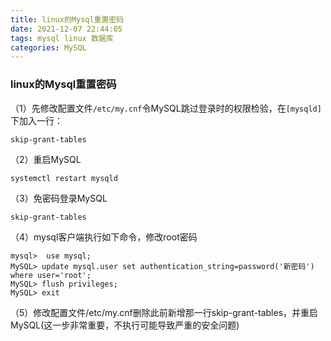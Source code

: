```yaml
---
title: linux的Mysql重置密码
date: 2021-12-07 22:44:05
tags: mysql linux 数据库
categories: MySQL
---
```


<!--more-->

### linux的Mysql重置密码

（1）先修改配置文件`/etc/my.cnf`令MySQL跳过登录时的权限检验，在`[mysqld]`下加入一行：

```shell
skip-grant-tables
```

（2）重启MySQL

```shell
systemctl restart mysqld
```

（3）免密码登录MySQL

```shell
skip-grant-tables
```

（4）mysql客户端执行如下命令，修改root密码

```shell
mysql>  use mysql;
MySQL> update mysql.user set authentication_string=password('新密码') where user='root';
MySQL> flush privileges;
MySQL> exit
```

（5）修改配置文件/etc/my.cnf删除此前新增那一行skip-grant-tables，并重启MySQL\(这一步非常重要，不执行可能导致严重的安全问题\)